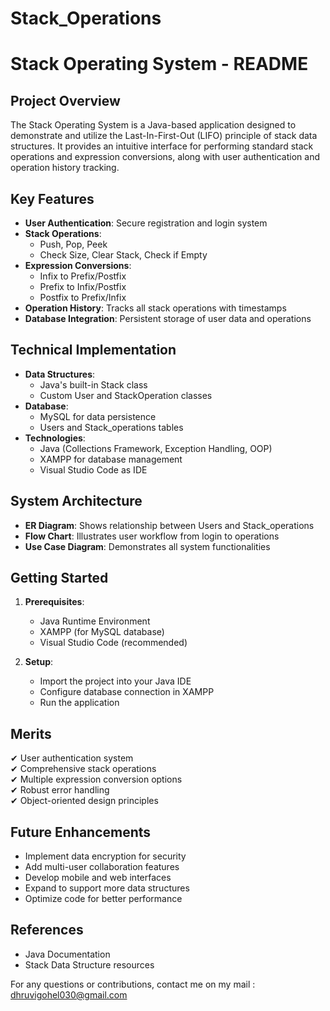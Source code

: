 # Stack_Operations
# Stack Operating System - README

## Project Overview
The Stack Operating System is a Java-based application designed to demonstrate and utilize the Last-In-First-Out (LIFO) principle of stack data structures. It provides an intuitive interface for performing standard stack operations and expression conversions, along with user authentication and operation history tracking.

## Key Features
- **User Authentication**: Secure registration and login system
- **Stack Operations**: 
  - Push, Pop, Peek
  - Check Size, Clear Stack, Check if Empty
- **Expression Conversions**:
  - Infix to Prefix/Postfix
  - Prefix to Infix/Postfix
  - Postfix to Prefix/Infix
- **Operation History**: Tracks all stack operations with timestamps
- **Database Integration**: Persistent storage of user data and operations

## Technical Implementation
- **Data Structures**:
  - Java's built-in Stack class
  - Custom User and StackOperation classes
- **Database**:
  - MySQL for data persistence
  - Users and Stack_operations tables
- **Technologies**:
  - Java (Collections Framework, Exception Handling, OOP)
  - XAMPP for database management
  - Visual Studio Code as IDE

## System Architecture
- **ER Diagram**: Shows relationship between Users and Stack_operations
- **Flow Chart**: Illustrates user workflow from login to operations
- **Use Case Diagram**: Demonstrates all system functionalities

## Getting Started
1. **Prerequisites**:
   - Java Runtime Environment
   - XAMPP (for MySQL database)
   - Visual Studio Code (recommended)

2. **Setup**:
   - Import the project into your Java IDE
   - Configure database connection in XAMPP
   - Run the application

## Merits
✔ User authentication system  
✔ Comprehensive stack operations  
✔ Multiple expression conversion options  
✔ Robust error handling  
✔ Object-oriented design principles  

## Future Enhancements
- Implement data encryption for security
- Add multi-user collaboration features
- Develop mobile and web interfaces
- Expand to support more data structures
- Optimize code for better performance

## References
- Java Documentation
- Stack Data Structure resources

For any questions or contributions, contact me on my mail : dhruvigohel030@gmail.com

